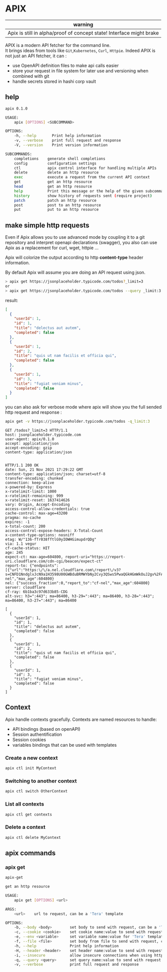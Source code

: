 # APIX

| warning                                                              |
| -------------------------------------------------------------------- |
| Apix is still in alpha/proof of concept state! Interface might brake |


APIX is a modern API fetcher for the command line.  
It brings ideas from tools like `Git`,`Kubernetes`, `Curl`, `Httpie`.
Indeed APIX is not just an API fetcher, it can :
- use OpenAPI definition files to make api calls easier
- store your request in file system for later use and versioning when combined with git
- handle secrets stored in hashi corp vault

## help

```bash
apix 0.1.0

USAGE:
    apix [OPTIONS] <SUBCOMMAND>

OPTIONS:
    -h, --help       Print help information
    -v, --verbose    print full request and response
    -V, --version    Print version information

SUBCOMMANDS:
    completions    generate shell completions
    config         configuration settings
    ctl            apix control interface for handling multiple APIs
    delete         delete an http resource
    exec           execute a request from the current API context
    get            get an http resource
    head           get an http resource
    help           Print this message or the help of the given subcommand(s)
    history        show history of requests sent (require project)
    patch          patch an http resource
    post           post to an http resource
    put            put to an http resource
```

## make simple http requests

Even if Apix allows you to use advanced mode by coupling it to a git repository and interpret openapi declarations (swagger), you also can use Apix as a replacement for curl, wget, httpie ...  
  
Apix will colorize the output according to http **content-type** header information.  
  
By default Apix will assume you are doing an API request using json.

```bash
> apix get https://jsonplaceholder.typicode.com/todos?_limit=3
or
> apix get https://jsonplaceholder.typicode.com/todos --query _limit:3
```

result:
```json
[
  {
    "userId": 1,
    "id": 1,
    "title": "delectus aut autem",
    "completed": false
  },
  {
    "userId": 1,
    "id": 2,
    "title": "quis ut nam facilis et officia qui",
    "completed": false
  },
  {
    "userId": 1,
    "id": 3,
    "title": "fugiat veniam minus",
    "completed": false
  }
]
```
you can also ask for verbose mode where apix will show you the full sended http request and response :
```bash
apix get -v https://jsonplaceholder.typicode.com/todos -q_limit:3
```

```http
GET /todos?_limit=3 HTTP/1.1
host: jsonplaceholder.typicode.com
user-agent: apix/0.1.0
accept: application/json
accept-encoding: gzip
content-type: application/json


HTTP/1.1 200 OK
date: Sun, 21 Nov 2021 17:29:22 GMT
content-type: application/json; charset=utf-8
transfer-encoding: chunked
connection: keep-alive
x-powered-by: Express
x-ratelimit-limit: 1000
x-ratelimit-remaining: 999
x-ratelimit-reset: 1637414626
vary: Origin, Accept-Encoding
access-control-allow-credentials: true
cache-control: max-age=43200
pragma: no-cache
expires: -1
x-total-count: 200
access-control-expose-headers: X-Total-Count
x-content-type-options: nosniff
etag: W/"136-fTr038fftlG9yIOWHGimupdrQDg"
via: 1.1 vegur
cf-cache-status: HIT
age: 245
expect-ct: max-age=604800, report-uri="https://report-uri.cloudflare.com/cdn-cgi/beacon/expect-ct"
report-to: {"endpoints":[{"url":"https:\/\/a.nel.cloudflare.com\/report\/v3?s=CNFD1NndglvJcN9a1H3598U00GWBduBRMWYbNy2Cvy3QSws5PwaQGkHGmWkOuJ2gv%2FAmhUZkS3jPUc9VLF7sKQrtr2Rc%2FjdnmNP%2BbPZeMzGbA4yKcDakLQ7hGhDllBqUymlO5J2jcB%2BGBNETIoNnt8Q1mDdVJZhNC9cd"}],"group":"cf-nel","max_age":604800}
nel: {"success_fraction":0,"report_to":"cf-nel","max_age":604800}
server: cloudflare
cf-ray: 6b1ba3c97d633b85-CDG
alt-svc: h3=":443"; ma=86400, h3-29=":443"; ma=86400, h3-28=":443"; ma=86400, h3-27=":443"; ma=86400

[
  {
    "userId": 1,
    "id": 1,
    "title": "delectus aut autem",
    "completed": false
  },
  {
    "userId": 1,
    "id": 2,
    "title": "quis ut nam facilis et officia qui",
    "completed": false
  },
  {
    "userId": 1,
    "id": 3,
    "title": "fugiat veniam minus",
    "completed": false
  }
]
```

## Context

Apix handle contexts gracefully. Contexts are named resources to handle:
- API bindings (based on openAPI)
- Session authentification
- Session cookies
- variables bindings that can be used with templates

### Create a new context

```bash
apix ctl init MyContext
```

### Switching to another context

```bash
apix ctl switch OtherContext
```

### List all contexts

```bash
apix ctl get contexts
```

### Delete a context

```bash
apix ctl delete MyContext
```

## apix commands

### apix get

```bash
apix-get 

get an http resource

USAGE:
    apix get [OPTIONS] <url>

ARGS:
    <url>    url to request, can be a 'Tera' template

OPTIONS:
    -b, --body <body>        set body to send with request, can be a 'Tera' template
    -c, --cookie <cookie>    set cookie name:value to send with request
    -e, --env <variable>     set variable name:value for 'Tera' template rendering
    -f, --file <file>        set body from file to send with request, can be a 'Tera' template
    -h, --help               Print help information
    -H, --header <header>    set header name:value to send with request
    -i, --insecure           allow insecure connections when using https
    -q, --query <query>      set query name:value to send with request
    -v, --verbose            print full request and response
```
